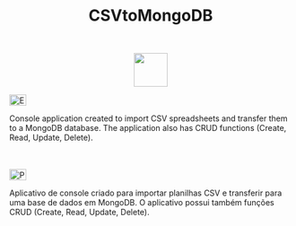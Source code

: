 <h1 align="center">CSVtoMongoDB</h1>
<br>
<p align="center">
<img src="https://www.ovhcloud.com/sites/default/files/styles/text_media_horizontal/public/2021-05/MongoDB_Logo_FullColorBlack_RGB-4td3yuxzjs.png"" height="60">
</p>
<img src="https://ak.picdn.net/shutterstock/videos/1022906356/thumb/1.jpg?ip=x480" height="20" width="30" style="max-width:100%;" title="English">
<p text-alingn="justify">Console application created to import CSV spreadsheets and transfer them to a MongoDB database. The application also has CRUD functions (Create, Read, Update, Delete).</p>
<br><br>
<img src="https://upload.wikimedia.org/wikipedia/commons/2/2d/Portugal_flag_300.png" height="20" width="30" style="max-width:100%;" title="Português">
<p text-alingn="justify">Aplicativo de console criado para importar planilhas CSV e transferir para uma base de dados em MongoDB. O aplicativo possui também funções CRUD (Create, Read, Update, Delete).</p>
